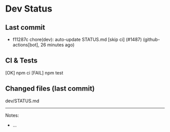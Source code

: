 # Dev Status

## Last commit
- f11287c chore(dev): auto-update STATUS.md [skip ci] (#1487) (github-actions[bot], 26 minutes ago)
## CI & Tests
[OK] npm ci
[FAIL] npm test

## Changed files (last commit)
dev/STATUS.md

---
Notes:
- ...
